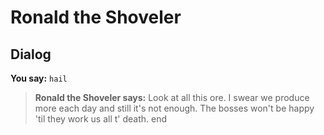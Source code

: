 # Ronald the Shoveler


## Dialog

**You say:** `hail`



>**Ronald the Shoveler says:** Look at all this ore.  I swear we produce more each day and still it's not enough.  The bosses won't be happy 'til they work us all t' death.
end

